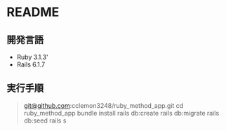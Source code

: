 # README
## 開発言語
- Ruby 3.1.3'
- Rails 6.1.7

## 実行手順
> git@github.com:cclemon3248/ruby_method_app.git
> cd ruby_method_app
> bundle install
> rails db:create
> rails db:migrate
> rails db:seed
> rails s
